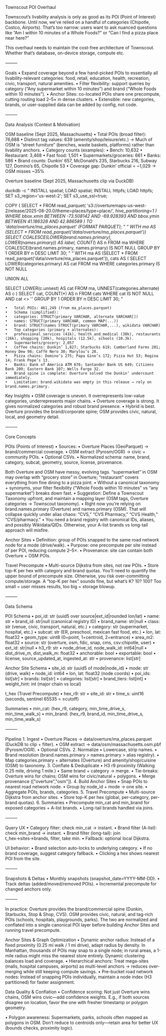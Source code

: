 Townscout POI Overhaul

Townscout’s livability analysis is only as good as its POI (Point of Interest) backbone. Until now, we’ve relied on a handful of categories (Chipotle, Costco, Airports). That’s too narrow: users want to ask nuanced questions like “Am I within 10 minutes of a Whole Foods?” or “Can I find a pizza place near here?”

This overhaul needs to maintain the cost-free architecture of Townscout. Whether that’s database, on-device storage, compute etc.

⸻

Goals
	•	Expand coverage beyond a few hand-picked POIs to essentially all livability-relevant categories: food, retail, education, health, recreation, civic, transport, natural amenities.
	•	Filter flexibility: support queries by category (“Any supermarket within 10 minutes”) and brand (“Whole Foods within 10 minutes”).
	•	Anchor Sites: co-located POIs share one precompute, cutting routing load 2–5× in dense clusters.
	•	Extensible: new categories, brands, or user-supplied data can be added by config, not code.

⸻

Data Analysis (Context & Motivation)

OSM baseline (Sept 2025, Massachusetts)
	•	Total POIs (broad filter): 76,688
	•	Distinct tag values: 639 (amenity/shop/leisure/etc.)
→ Much of OSM is “street furniture” (benches, waste baskets, platforms) rather than livability anchors.
	•	Category counts (examples):
	•	Bench: 10,632
	•	Restaurant: 3,468
	•	Fast food: 1,501
	•	Supermarkets/groceries: 661
	•	Banks: 586
	•	Brand counts: Dunkin’ 657, McDonald’s 235, Starbucks 216, Subway 127, Domino’s 65, Chipotle 53
	•	Coverage gap: Dunkin’ official = ~1,029 → OSM misses ~35%

Overture baseline (Sept 2025, Massachusetts clip via DuckDB)

duckdb -c "
INSTALL spatial; LOAD spatial;
INSTALL httpfs; LOAD httpfs;
SET s3_region='us-west-2'; SET s3_use_ssl=true;

COPY (
  SELECT *
  FROM read_parquet(
    's3://overturemaps-us-west-2/release/2025-08-20.0/theme=places/type=place/*',
    hive_partitioning=1
  )
  WHERE
    bbox.xmin BETWEEN -73.508142 AND -69.928393
    AND bbox.ymin BETWEEN 41.186328 AND 42.886589
) TO 'data/overture/ma_places.parquet' (FORMAT PARQUET);
"
“
WITH ma AS (SELECT * FROM read_parquet('data/overture/ma_places.parquet'))
SELECT
  COALESCE(LOWER(brand.names.primary), LOWER(names.primary)) AS label,
  COUNT(*) AS n
FROM ma
WHERE COALESCE(brand.names.primary, names.primary) IS NOT NULL
GROUP BY 1
ORDER BY n DESC
LIMIT 30;
"
“
WITH ma AS (SELECT * FROM read_parquet('data/overture/ma_places.parquet')),
cats AS (
  SELECT LOWER(categories.primary) AS cat
  FROM ma
  WHERE categories.primary IS NOT NULL

  UNION ALL

  SELECT LOWER(c.unnest) AS cat
  FROM ma, UNNEST(categories.alternate) AS c
)
SELECT cat, COUNT(*) AS n
FROM cats
WHERE cat IS NOT NULL AND cat <> ''
GROUP BY 1
ORDER BY n DESC
LIMIT 30;
"

	•	Total POIs: 461,249 (from ma_places.parquet)
	•	Schema (simplified):
	•	categories: STRUCT(primary VARCHAR, alternate VARCHAR[])
	•	names: STRUCT(primary VARCHAR, common MAP(...))
	•	brand: STRUCT(names STRUCT(primary VARCHAR,...), wikidata VARCHAR)
	•	Top categories (primary + alternates):
	•	professional_services (41k), health_and_medical (30k), restaurants (26k), shopping (20k), hospitals (12.5k), schools (10.3k).
	•	Supermarkets/grocery: 2,057
	•	Coffee chains: Dunkin’ 1,827; Starbucks 619; Cumberland Farms 201; Honey Dew 98; Caffè Nero 30; Marylou’s 28.
	•	Pizza chains: Domino’s 275; Papa Gino’s 172; Pizza Hut 53; Regina 14; Frank Pepe’s 13.
	•	Banks: Bank of America ATM 676; Santander Bank US 649; Citizens Bank 209; Eastern Bank 107; Wells Fargo 32.
	•	Brand spine is complete: Overture solved the Dunkin’ undercount immediately.
	•	Limitation: brand.wikidata was empty in this release → rely on brand.names.primary.

Key Insights
	•	OSM coverage is uneven. It overrepresents low-value categories, underrepresents major chains.
	•	Overture coverage is strong. It gives normalized categories and robust brand presence.
	•	Hybrid is best. Overture provides the brand/corporate spine; OSM provides civic, natural, local, and geometry detail.

⸻

Core Concepts

POIs (Points of Interest)
	•	Sources:
	•	Overture Places (GeoParquet) → brand/commercial coverage.
	•	OSM extract (Pyrosm/OGR) → civic + community POIs.
	•	Optional CSVs.
	•	Normalized schema: name, brand, category, subcat, geometry, source, license, provenance.

 Both Overture and OSM have messy, evolving tags. “supermarket” in OSM may overlap with “grocery store” in Overture; “restaurant” covers everything from fine dining to a pizza joint.
	•	Without a canonical taxonomy + synonyms, your filter flexibility (“Whole Foods within 10 minutes” vs “any supermarket”) breaks down fast.
	•	Suggestion: Define a Townscout Taxonomy upfront, and maintain a mapping layer (OSM tags, Overture categories → Townscout taxonomy).
	•	Right now you’re relying on brand.names.primary (Overture) and names.primary (OSM). That will collapse quickly under alias chaos: “CVS,” “CVS Pharmacy,” “CVS Health,” “CVS/pharmacy.”
	•	You need a brand registry with canonical IDs, aliases, and possibly Wikidata/QIDs. Otherwise, your A-list brands vs long-tail approach will misfire.

Anchor Sites
	•	Definition: group of POIs snapped to the same road network node for a mode (drive/walk).
	•	Purpose: one precompute per site instead of per POI, reducing compute 2–5×.
	•	Provenance: site can contain both Overture + OSM POIs.

Travel Precompute
	•	Multi-source Dijkstra from sites, not raw POIs.
	•	Store top-K per hex with category and brand quotas.
You’ll need to quantify the upper bound of precompute size. Otherwise, you risk over-committing compute/storage. A “top-K per hex” sounds fine, but what’s K? 10? 100? Too small = user misses results, too big = storage blowup.

⸻

Data Schema

POI Schema
	•	poi_id: str (uuid5 over source|ext_id|rounded lon/lat)
	•	name: str
	•	brand_id: str|null (canonical registry ID)
	•	brand_name: str|null
	•	class: str (venue, civic, transport, natural, etc.)
	•	category: str (supermarket, hospital, etc.)
	•	subcat: str (ER, preschool, mexican fast food, etc.)
	•	lon, lat: float32
	•	geom_type: uint8 (0=point, 1=centroid, 2=entrance)
	•	area_m2: float32
	•	source: str (overture, osm, fdic, snap, cms, csv:chipotle, user)
	•	ext_id: str|null
	•	h3_r9: str
	•	node_drive_id, node_walk_id: int64|null
	•	dist_drive_m, dist_walk_m: float32
	•	anchorable: bool
	•	exportable: bool
	•	license, source_updated_at, ingested_at: str
	•	provenance: list[str]

Anchor Site Schema
	•	site_id: str (uuid5 of mode|node_id)
	•	mode: str (drive, walk)
	•	node_id: int64
	•	lon, lat: float32 (node coords)
	•	poi_ids: list[str]
	•	brands: list[str]
	•	categories: list[str]
	•	brand_tiers: list[int]
	•	weight_hint: int (major chain vs local)

t_hex (Travel Precompute)
	•	hex_r9: str
	•	site_id: str
	•	time_s: uint16 (seconds, sentinel 65535 = ≥cutoff)

Summaries
	•	min_cat: (hex_r9, category, min_time_drive_s, min_time_walk_s)
	•	min_brand: (hex_r9, brand_id, min_time_drive_s, min_time_walk_s)

⸻

Pipeline
	1.	Ingest
	•	Overture Places → data/overture/ma_places.parquet (DuckDB to clip + filter).
	•	OSM extract → data/osm/massachusetts.osm.pbf (Pyrosm/OGR).
	•	Optional CSVs.
	2.	Normalize
	•	Lowercase, strip names.
	•	Brand resolution (brand.names.primary > names.primary > alias registry).
	•	Map categories.primary + alternates (Overture) and amenity/shop/cuisine (OSM) to taxonomy.
	3.	Conflate & Deduplicate
	•	H3 r9 proximity (Walking 0.25 mile, driving 1 mile.)
	•	Same brand + category → merge.
	•	Tie-breaks: Overture wins for chains; OSM wins for civic/natural + polygons.
	•	Merge provenance (["overture","osm"]).
	4.	Build Anchor Sites
	•	Snap POIs to nearest road network node.
	•	Group by node_id + mode → one site.
	•	Aggregate POIs, brands, categories.
	5.	Travel Precompute
	•	Multi-source Dijkstra from anchor sites.
	•	Store top-K per hex (global, per-category, per-brand quotas).
	6.	Summaries
	•	Precompute min_cat and min_brand for exposed categories + A-list brands.
	•	Long-tail brands handled via joins.

⸻

Query UX
	•	Category filter: check min_cat → instant.
	•	Brand filter (A-list): check min_brand → instant.
	•	Brand filter (long-tail): join t_hex→sites→brands, filter, take min.
	•	Fallback: optional local Dijkstra.

UI behavior:
	•	Brand selection auto-locks to underlying category.
	•	If no brand coverage, suggest category fallback.
	•	Clicking a hex shows nearest POI from the site.

⸻

Snapshots & Deltas
	•	Monthly snapshots (snapshot_date=YYYY-MM-DD).
	•	Track deltas (added/moved/removed POIs).
	•	Incremental precompute for changed anchors only.

⸻

In practice: Overture provides the brand/commercial spine (Dunkin, Starbucks, Stop & Shop, CVS). OSM provides civic, natural, and tag-rich POIs (schools, hospitals, playgrounds, parks). The two are normalized and conflated into a single canonical POI layer before building Anchor Sites and running travel precompute.

Anchor Sites & Graph Optimization
	•	Dynamic anchor radius: Instead of a fixed proximity (0.25 mi walk / 1 mi drive), adapt radius by density. In Manhattan, thousands of POIs may snap to a single node; in rural areas, a 1-mile radius might miss the nearest store entirely. Dynamic clustering balances load and coverage.
	•	Hierarchical anchors: Treat mega-sites (malls, hospital campuses, airports) as multi-level anchors → reduces over-merging while still keeping compute savings.
	•	Pre-bucket road network nodes: Instead of snapping POIs individually, maintain a node index (H3 partitioned) for faster assignment.

Data Quality & Conflation
	•	Confidence scoring: Not just Overture wins chains, OSM wins civic—add confidence weights. E.g., if both sources disagree on location, favor the one with fresher timestamp or polygon geometry.
	
•	Polygon awareness: Supermarkets, parks, schools often mapped as polygons in OSM. Don’t reduce to centroids only—retain area for better UX (bounds checks, proximity logic).
